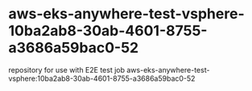 # aws-eks-anywhere-test-vsphere-10ba2ab8-30ab-4601-8755-a3686a59bac0-52
repository for use with E2E test job aws-eks-anywhere-test-vsphere:10ba2ab8-30ab-4601-8755-a3686a59bac0-52
